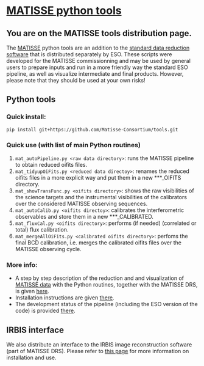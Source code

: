 # [MATISSE python tools](https://github.com/Matisse-Consortium/tools/wiki)

## You are on the MATISSE tools distribution page.
The [MATISSE](http://www.eso.org/sci/facilities/paranal/instruments/matisse.html) python tools are an addition to the [standard data reduction software](http://www.eso.org/sci/software/pipelines/matisse/matisse-pipe-recipes.html) that is distributed separately by ESO. These scripts were developed for the MATISSE commissionning and may be used by general users to prepare inputs and run in a more friendly way the standard ESO pipeline, as well as visualize intermediate and final products. However, please note that they should be used at your own risks!

## Python tools

### Quick install:
`pip install git+https://github.com/Matisse-Consortium/tools.git`

### Quick use (with list of main Python routines)
1. `mat_autoPipeline.py <raw data directory>`: runs the MATISSE pipeline to obtain reduced oifits files.  
2. `mat_tidyupOiFits.py <reduced data directoy>`: renames the reduced oifits files in a more explicit way and put them in a new ***_OIFITS directory.
3. `mat_showTransFunc.py <oifits directory>`: shows the raw visibilities of the science targets and the instrumental visibilities of the calibrators over the considered MATISSE observing sequences.
3. `mat_autoCalib.py <oifits directoy>`: calibrates the interferometric observables and store them in a new ***_CALIBRATED.
4. `mat_fluxCal.py <oifits directory>`: performs (if needed) (correlated or total) flux calibration.
5. `mat_mergeAllOiFits.py <calibrated oifits directory>`: perfoms the final BCD calibration, i.e. merges the calibrated oifits files over the MATISSE observing cycle.

### More info:
- A step by step description of the reduction and and visualization of [MATISSE data](https://www.eso.org/public/news/eso1808/) with the Python routines, together with the MATISSE DRS, is given [here](https://github.com/Matisse-Consortium/tools/wiki/Getting-Started).
- Installation instructions are given [there](https://github.com/Matisse-Consortium/tools/wiki/Installation).
- The development status of the pipeline (including the ESO version of the code) is provided [there](https://github.com/Matisse-Consortium/tools/wiki/Known-bugs-and-development-plan).

## IRBIS interface

We also distribute an interface to the IRBIS image reconstruction software (part of MATISSE DRS). Please refer to [this page](https://github.com/Matisse-Consortium/tools/tree/master/imarec) for more information on installation and use.
